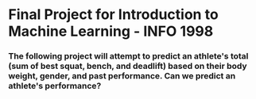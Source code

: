 # Final Project for Introduction to Machine Learning - INFO 1998
### The following project will attempt to predict an athlete's total (sum of best squat, bench, and deadlift) based on their body weight, gender, and past performance. Can we predict an athlete's performance?
